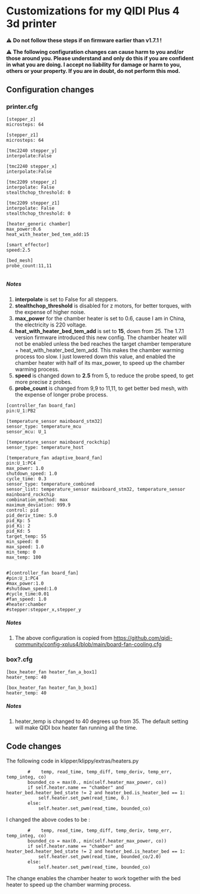 # Customizations for my QIDI Plus 4 3d printer

⚠️ **Do not follow these steps if on firmware earlier than v1.7.1 !**

⚠️ **The following configuration changes can cause harm to you and/or those around you. Please understand and only do this if you are confident in what you are doing. I accept no liability for damage or harm to you, others or your property. If you are in doubt, do not perform this mod.**

## Configuration changes

### printer.cfg

```
[stepper_z]
microsteps: 64

[stepper_z1]
microsteps: 64

[tmc2240 stepper_y]
interpolate:False

[tmc2240 stepper_x]
interpolate:False

[tmc2209 stepper_z]
interpolate: False
stealthchop_threshold: 0

[tmc2209 stepper_z1]
interpolate: False
stealthchop_threshold: 0

[heater_generic chamber]
max_power:0.6
heat_with_heater_bed_tem_add:15

[smart_effector]
speed:2.5

[bed_mesh]
probe_count:11,11


```

##### Notes

1. **interpolate** is set to False for all steppers.
2. **stealthchop_threshold** is disabled for z motors, for better torques, with the expense of higher noise.
3. **max_power** for the chamber heater is set to 0.6, cause I am in China, the electricity is 220 voltage.
4. **heat_with_heater_bed_tem_add** is set to **15**, down from 25. The 1.7.1 version firmware introduced this new config. The chamber heater will not be enabled unless the bed reaches the target chamber temperature + heat_with_heater_bed_tem_add. This makes the chamber warming process too slow. I just lowered down this value, and enabled the chamber heater with half of its max_power, to speed up the chamber warming process.
5. **speed** is changed down to **2.5** from 5, to reduce the probe speed, to get more precise z probes.
6. **probe_count** is changed from 9,9 to 11,11, to get better bed mesh, with the expense of longer probe process.

```
[controller_fan board_fan]
pin:U_1:PB2

[temperature_sensor mainboard_stm32]
sensor_type: temperature_mcu
sensor_mcu: U_1

[temperature_sensor mainboard_rockchip]
sensor_type: temperature_host

[temperature_fan adaptive_board_fan]
pin:U_1:PC4
max_power: 1.0
shutdown_speed: 1.0
cycle_time: 0.3
sensor_type: temperature_combined
sensor_list: temperature_sensor mainboard_stm32, temperature_sensor mainboard_rockchip
combination_method: max
maximum_deviation: 999.9
control: pid
pid_deriv_time: 5.0
pid_Kp: 5
pid_Ki: 2
pid_Kd: 5
target_temp: 55
min_speed: 0
max_speed: 1.0
min_temp: 0
max_temp: 100


#[controller_fan board_fan]
#pin:U_1:PC4
#max_power:1.0
#shutdown_speed:1.0
#cycle_time:0.01
#fan_speed: 1.0
#heater:chamber
#stepper:stepper_x,stepper_y
```

##### Notes
1. The above configuration is copied from https://github.com/qidi-community/config-xplus4/blob/main/board-fan-cooling.cfg

### box?.cfg

```
[box_heater_fan heater_fan_a_box1]
heater_temp: 40

[box_heater_fan heater_fan_b_box1]
heater_temp: 40

```

##### Notes

1. heater_temp is changed to 40 degrees up from 35. The default setting will make QIDI box heater fan running all the time.

## Code changes

The following code in klipper/klippy/extras/heaters.py

```
        #    temp, read_time, temp_diff, temp_deriv, temp_err, temp_integ, co)
        bounded_co = max(0., min(self.heater_max_power, co))
        if self.heater.name == "chamber" and heater_bed.heater_bed_state != 2 and heater_bed.is_heater_bed == 1:
            self.heater.set_pwm(read_time, 0.)
        else:
            self.heater.set_pwm(read_time, bounded_co)

```

I changed the above codes to be :

```
        #    temp, read_time, temp_diff, temp_deriv, temp_err, temp_integ, co)
        bounded_co = max(0., min(self.heater_max_power, co))
        if self.heater.name == "chamber" and heater_bed.heater_bed_state != 2 and heater_bed.is_heater_bed == 1:
            self.heater.set_pwm(read_time, bounded_co/2.0)
        else:
            self.heater.set_pwm(read_time, bounded_co)
```

The change enables the chamber heater to work together with the bed heater to speed up the chamber warming process.
